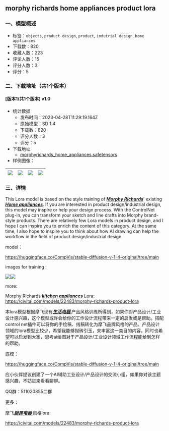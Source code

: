## morphy richards home appliances product lora
### 一、模型概述

- 标签：`objects`, `product design`, `product`, `indutrial design`, `home appliances`
- 下载数：820
- 收藏人数：223
- 评论人数：15
- 评分人数：3
- 评分：5

### 二、下载地址（共1个版本）

#### [版本1/共1个版本] v1.0

- 统计数据
  - 发布时间：2023-04-28T11:29:19.164Z
  - 原始模型：SD 1.4
  - 下载数：820
  - 评分人数：3
  - 评分：5
- 下载地址
  - [morphyrichards_home_appliances.safetensors](https://civitai.com/api/download/models/27377)
- 样例图像：

| <img src="https://image.civitai.com/xG1nkqKTMzGDvpLrqFT7WA/855d0fa6-a37e-4a92-43e5-1175b7ad8e00/width=450/301365.jpeg" /> | <img src="https://image.civitai.com/xG1nkqKTMzGDvpLrqFT7WA/361e6758-e9af-46ca-00ef-052d88f67c00/width=450/301370.jpeg" /> | <img src="https://image.civitai.com/xG1nkqKTMzGDvpLrqFT7WA/f4f1166d-0aba-45d6-be06-e97d54e26e00/width=450/301377.jpeg" /> | <img src="https://image.civitai.com/xG1nkqKTMzGDvpLrqFT7WA/945aa6d3-9554-444f-3828-26810faf2600/width=450/301362.jpeg" /> |
| ---- | ---- | ---- | ---- |


### 三、详情
<p>This Lora model is based on the style training of <strong><em><u>Morphy Richards</u></em></strong>' existing <strong><em><u>Home appliances</u></em></strong>. If you are interested in product design/industrial design, this model may inspire or help your design process. With the ControlNet plug-in, you can transform your sketch and line drafts into Morphy brand-style products. There are relatively few Lora models in product design, and I hope I can inspire you to enrich the content of this category. At the same time, I also hope to inspire you to think about how AI drawing can help the workflow in the field of product design/industrial design.</p><p>model：</p><p><a target="_blank" rel="ugc" href="https://huggingface.co/CompVis/stable-diffusion-v-1-4-original/tree/main">https://huggingface.co/CompVis/stable-diffusion-v-1-4-original/tree/main</a></p><p>images for training :</p><img src="https://imagecache.civitai.com/xG1nkqKTMzGDvpLrqFT7WA/98bf94a7-0405-4ee4-6bdf-3b057843f700/width=525/98bf94a7-0405-4ee4-6bdf-3b057843f700" /><img src="https://imagecache.civitai.com/xG1nkqKTMzGDvpLrqFT7WA/1eb382f5-caed-41db-777f-bd6467feb300/width=525/1eb382f5-caed-41db-777f-bd6467feb300" /><p>more:</p><p>Morphy Richards <strong><em><u>kitchen appliances</u></em></strong> Lora: <a target="_blank" rel="ugc" href="https://civitai.com/models/22483/morphy-richards-product-lora">https://civitai.com/models/22483/morphy-richards-product-lora</a></p><p>本lora模型根据摩飞现有<strong><em><u>生活电器 </u></em></strong>产品风格训练所得到，如果你对产品设计/工业设计感兴趣，这个模型或许会给你的工作设计流程带来一定的启发或是帮助。搭配control net插件可以将你的手绘稿、线稿转化为摩飞品牌风格的产品。产品设计领域的lora模型比较少，希望我能够抛砖引玉，来丰富这一类目的内容。同时也希望可以启发到大家，思考ai绘图对于产品设计/工业设计领域工作流程能给到怎样的帮助。</p><p>底模：</p><p><a target="_blank" rel="ugc" href="https://huggingface.co/CompVis/stable-diffusion-v-1-4-original/tree/main">https://huggingface.co/CompVis/stable-diffusion-v-1-4-original/tree/main</a></p><p>应小伙伴提议创建了一个AI辅助工业设计/产品设计的交流小组，如果你对该主题感兴趣，不妨进来看看聊聊。</p><p>QQ群：511020855二群</p><p>更多：</p><p>摩飞<strong><em><u>厨房电器 </u></em></strong>风格lora:</p><p><a target="_blank" rel="ugc" href="https://civitai.com/models/22483/morphy-richards-product-lora">https://civitai.com/models/22483/morphy-richards-product-lora</a></p>